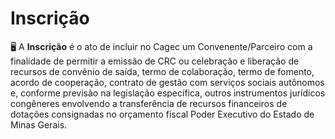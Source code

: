# Inscrição

🖥  A **Inscrição** é o ato de incluir no Cagec um Convenente/Parceiro com a finalidade de permitir a emissão de CRC ou celebração e liberação de recursos de convênio de saída, termo de colaboração, termo de fomento, acordo de cooperação, contrato de gestão com serviços sociais autônomos e, conforme previsão na legislação específica, outros instrumentos jurídicos congêneres envolvendo a transferência de recursos financeiros de dotações consignadas no orçamento fiscal Poder Executivo do Estado de Minas Gerais.

